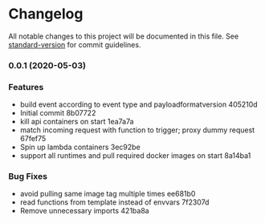 # Changelog

All notable changes to this project will be documented in this file. See [standard-version](https://github.com/conventional-changelog/standard-version) for commit guidelines.

### 0.0.1 (2020-05-03)


### Features

* build event according to event type and payloadformatversion 405210d
* Initial commit 8b07722
* kill api containers on start 1ea7a7a
* match incoming request with function to trigger; proxy dummy request 67fef75
* Spin up lambda containers 3ec92be
* support all runtimes and pull required docker images on start 8a14ba1


### Bug Fixes

* avoid pulling same image tag multiple times ee681b0
* read functions from template instead of envvars 7f2307d
* Remove unnecessary imports 421ba8a
